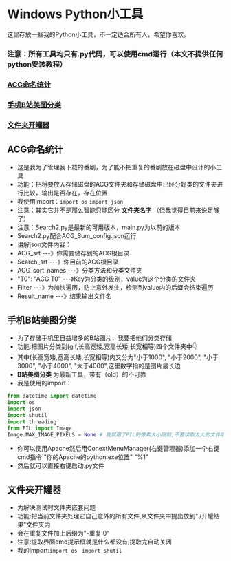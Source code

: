 # Windows Python小工具
这里存放一些我的Python小工具，不一定适合所有人，希望你喜欢。
### **注意：所有工具均只有.py代码，可以使用cmd运行（本文不提供任何python安装教程）**

### **[ACG命名统计](##ACG命名统计)**
### **[手机B站美图分类](##手机B站美图分类)**
### **[文件夹开罐器](##文件夹开罐器)**

## ACG命名统计
- 这是我为了管理我下载的番剧，为了能不把重复的番剧放在磁盘中设计的小工具
- 功能：把将要放入存储磁盘的ACG文件夹和存储磁盘中已经分好类的文件夹进行比较，输出是否存在，存在位置
- 我使用import：`import os` `import json`
- 注意：其实它并不是那么智能只能区分 **文件夹名字** （但我觉得目前来说足够了）
- 注意：Search2.py是最新的可用版本，main.py为以前的版本
- Search2.py配合ACG_Sum_config.json运行
- 讲解json文件内容：
- ACG_srt ---》你需要储存到的ACG根目录
- Search_srt ---》你目前的ACG根目录
- ACG_sort_names ---》分类方法和分类文件夹
- "T0": "ACG T0" ---》Key为分类的级别，value为这个分类的文件夹
- Filter ---》为加快遍历，防止意外发生，检测到value内的后缀会结束遍历
- Result_name ---》结果输出文件名

## 手机B站美图分类
- 为了存储手机里日益增多的B站图片，我要把他们分类存储
- 功能:把图片分类到(gif,长高宽矮,宽高长矮,长宽相等)四个文件夹中👇
- 其中(长高宽矮,宽高长矮,长宽相等)内又分为"小于1000", "小于2000", "小于3000", "小于4000", "大于4000",这里数字指的是图片最长边
- **B站美图分类** 为最新工具，带有（old）的不可靠
- 我是使用的import：
```python
from datetime import datetime
import os
import json
import shutil
import threading
from PIL import Image
Image.MAX_IMAGE_PIXELS = None # 我禁用了PIL的像素大小限制,不要读取太大的文件哦!(你的电脑爆炸了我不管)
```
- 你可以使用Apache然后用ConextMenuManager(右键管理器)添加一个右键cmd指令`"你的Apache的python.exe位置" "%1"
- 然后就可以直接右键启动.py文件


## 文件夹开罐器
- 为解决测试时文件夹嵌套问题
- 功能:把当前文件夹处理它自己意外的所有文件,从文件夹中提出放到"./开罐结果"文件夹内
- 会在重复文件加上后缀为"-重复 0"
- 注意:提取界面cmd提示框就是什么都没有,提取完自动关闭
- 我的import:`import os ` `import shutil`
